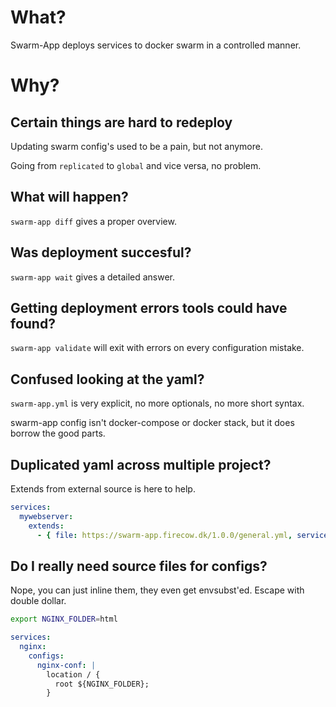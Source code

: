 # What?
Swarm-App deploys services to docker swarm in a controlled manner.

# Why?

## Certain things are hard to redeploy 

Updating swarm config's used to be a pain, but not anymore.

Going from `replicated` to `global` and vice versa, no problem.

## What will happen?
`swarm-app diff` gives a proper overview.

## Was deployment succesful?
`swarm-app wait` gives a detailed answer.

## Getting deployment errors tools could have found?
`swarm-app validate` will exit with errors on every configuration mistake.

## Confused looking at the yaml?
`swarm-app.yml` is very explicit, no more optionals, no more short syntax.

swarm-app config isn't docker-compose or docker stack, but it does borrow the good parts.

## Duplicated yaml across multiple project?
Extends from external source is here to help.
```yml
services:
  mywebserver:
    extends: 
      - { file: https://swarm-app.firecow.dk/1.0.0/general.yml, service: nginx }
```

## Do I really need source files for configs?
Nope, you can just inline them, they even get envsubst'ed.
Escape with double dollar.
```sh
export NGINX_FOLDER=html
```

```yml
services:
  nginx:
    configs:
      nginx-conf: |
        location / {
          root ${NGINX_FOLDER};
        }
```
